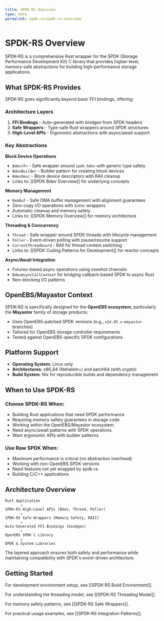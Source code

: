 ```yaml
---
title: SPDK-RS Overview
type: note
permalink: spdk-rs/spdk-rs-overview
---
```


# SPDK-RS Overview

SPDK-RS is a comprehensive Rust wrapper for the SPDK (Storage Performance Development Kit) C library that provides higher-level, memory-safe abstractions for building high-performance storage applications.

## What SPDK-RS Provides

SPDK-RS goes significantly beyond basic FFI bindings, offering:

### Architecture Layers
1. **FFI Bindings** - Auto-generated with bindgen from SPDK headers
2. **Safe Wrappers** - Type-safe Rust wrappers around SPDK structures  
3. **High-Level APIs** - Ergonomic abstractions with async/await support

### Key Abstractions

**Block Device Operations**
- `Bdev<T>` - Safe wrapper around `spdk_bdev` with generic type safety
- `BdevBuilder` - Builder pattern for creating block devices
- `BdevDesc` - Block device descriptors with RAII cleanup
- Links to: [[SPDK Bdev Overview]] for underlying concepts

**Memory Management**
- `DmaBuf` - Safe DMA buffer management with alignment guarantees
- Zero-copy I/O operations with `IoVec` wrappers
- Automatic cleanup and memory safety
- Links to: [[SPDK Memory Overview]] for memory architecture

**Threading & Concurrency**
- `Thread` - Safe wrapper around SPDK threads with lifecycle management
- `Poller` - Event-driven polling with pause/resume support
- `CurrentThreadGuard` - RAII for thread context switching
- Links to: [[SPDK Coding Patterns for Development]] for reactor concepts

**Async/Await Integration**
- Futures-based async operations using oneshot channels
- `BdevAsyncCallContext` for bridging callback-based SPDK to async Rust
- Non-blocking I/O patterns

## OpenEBS/Mayastor Context

SPDK-RS is specifically designed for the **OpenEBS ecosystem**, particularly the **Mayastor** family of storage products:

- Uses OpenEBS-patched SPDK versions (e.g., `v24.05.x-mayastor` branches)
- Tailored for OpenEBS storage controller requirements
- Tested against OpenEBS-specific SPDK configurations

## Platform Support

- **Operating System**: Linux only
- **Architectures**: x86_64 (Nehalem+) and aarch64 (with crypto)
- **Build System**: Nix for reproducible builds and dependency management

## When to Use SPDK-RS

### Choose SPDK-RS When:
- Building Rust applications that need SPDK performance
- Requiring memory safety guarantees in storage code
- Working within the OpenEBS/Mayastor ecosystem
- Need async/await patterns with SPDK operations
- Want ergonomic APIs with builder patterns

### Use Raw SPDK When:
- Maximum performance is critical (no abstraction overhead)
- Working with non-OpenEBS SPDK versions
- Need features not yet wrapped by spdk-rs
- Building C/C++ applications

## Architecture Overview

```
Rust Application
       ↓
SPDK-RS High-Level APIs (Bdev, Thread, Poller)
       ↓
SPDK-RS Safe Wrappers (Memory Safety, RAII)
       ↓
Auto-Generated FFI Bindings (bindgen)
       ↓
OpenEBS SPDK C Library
       ↓
DPDK & System Libraries
```

The layered approach ensures both safety and performance while maintaining compatibility with SPDK's event-driven architecture.

## Getting Started

For development environment setup, see [[SPDK-RS Build Environment]].

For understanding the threading model, see [[SPDK-RS Threading Model]].

For memory safety patterns, see [[SPDK-RS Safe Wrappers]].

For practical usage examples, see [[SPDK-RS Integration Patterns]].